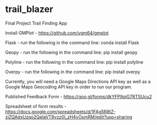 # trail_blazer
Final Project Trail Finding App


Install GMPlot - https://github.com/vgm64/gmplot 

Flask - run the following in the command line: conda install Flask

Geopy - run the following in the command line: pip install geopy

Polyline - run the following in the command line: pip install polyline

Overpy - run the following in the command line: pip install overpy

Currently, you will need a Google Maps Directions API key as well as a Google Maps Geocoding API key in order to run our program.

Published Feedback Form  - https://goo.gl/forms/dkYFP9qiG7RTSUcu2

Spreadsheet of form results - https://docs.google.com/spreadsheets/d/1FAg5R8tZ-ziZQAdxUzqo2QelaVT8yzz0I_zH4vOsmRM/edit?usp=sharing
